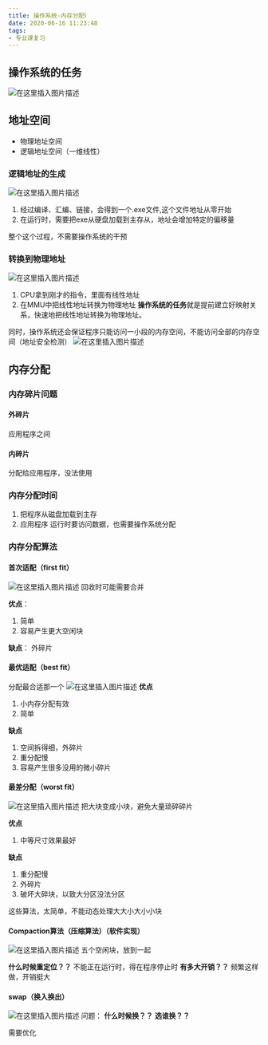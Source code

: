 ```yaml
---
title: 操作系统-内存分配Ⅰ
date: 2020-06-16 11:23:48
tags:
- 专业课复习
---
```


## 操作系统的任务
![在这里插入图片描述](https://img-blog.csdnimg.cn/20200616084012190.png)

## 地址空间
- 物理地址空间
- 逻辑地址空间（一维线性）

### 逻辑地址的生成
![在这里插入图片描述](https://img-blog.csdnimg.cn/20200616085116594.png?x-oss-process=image/watermark,type_ZmFuZ3poZW5naGVpdGk,shadow_10,text_aHR0cHM6Ly9ibG9nLmNzZG4ubmV0L3dlaXhpbl80MTA3NTIxNQ==,size_16,color_FFFFFF,t_70)
1. 经过编译、汇编、链接，会得到一个.exe文件,这个文件地址从零开始
2. 在运行时，需要把exe从硬盘加载到主存从，地址会增加特定的偏移量

整个这个过程，不需要操作系统的干预

### 转换到物理地址
![在这里插入图片描述](https://img-blog.csdnimg.cn/20200616085457324.png?x-oss-process=image/watermark,type_ZmFuZ3poZW5naGVpdGk,shadow_10,text_aHR0cHM6Ly9ibG9nLmNzZG4ubmV0L3dlaXhpbl80MTA3NTIxNQ==,size_16,color_FFFFFF,t_70)
1. CPU拿到刚才的指令，里面有线性地址
2. 在MMU中把线性地址转换为物理地址
**操作系统的任务**就是提前建立好映射关系，快速地把线性地址转换为物理地址。

同时，操作系统还会保证程序只能访问一小段的内存空间，不能访问全部的内存空间（地址安全检测）
![在这里插入图片描述](https://img-blog.csdnimg.cn/20200616091224227.png?x-oss-process=image/watermark,type_ZmFuZ3poZW5naGVpdGk,shadow_10,text_aHR0cHM6Ly9ibG9nLmNzZG4ubmV0L3dlaXhpbl80MTA3NTIxNQ==,size_16,color_FFFFFF,t_70)

 ## 内存分配
 ### 内存碎片问题
 #### 外碎片
 应用程序之间
 #### 内碎片
 分配给应用程序，没法使用
### 内存分配时间
1. 把程序从磁盘加载到主存
2. 应用程序 运行时要访问数据，也需要操作系统分配

### 内存分配算法
#### 首次适配（first fit）
![在这里插入图片描述](https://img-blog.csdnimg.cn/20200616091936219.png?x-oss-process=image/watermark,type_ZmFuZ3poZW5naGVpdGk,shadow_10,text_aHR0cHM6Ly9ibG9nLmNzZG4ubmV0L3dlaXhpbl80MTA3NTIxNQ==,size_16,color_FFFFFF,t_70)
回收时可能需要合并

**优点**：
1. 简单
2. 容易产生更大空闲块

**缺点**：
外碎片

#### 最优适配（best fit）
分配最合适那一个
![在这里插入图片描述](https://img-blog.csdnimg.cn/20200616092216429.png?x-oss-process=image/watermark,type_ZmFuZ3poZW5naGVpdGk,shadow_10,text_aHR0cHM6Ly9ibG9nLmNzZG4ubmV0L3dlaXhpbl80MTA3NTIxNQ==,size_16,color_FFFFFF,t_70)
**优点**
1. 小内存分配有效
2. 简单


**缺点**
1.  空间拆得细，外碎片
4.  重分配慢
5.  容易产生很多没用的微小碎片

#### 最差分配（worst fit）
![在这里插入图片描述](https://img-blog.csdnimg.cn/20200616092601657.png?x-oss-process=image/watermark,type_ZmFuZ3poZW5naGVpdGk,shadow_10,text_aHR0cHM6Ly9ibG9nLmNzZG4ubmV0L3dlaXhpbl80MTA3NTIxNQ==,size_16,color_FFFFFF,t_70)
把大块变成小块，避免大量琐碎碎片

**优点**
1. 中等尺寸效果最好


**缺点**
1.  重分配慢
3. 外碎片
4. 破坏大碎块，以致大分区没法分区

这些算法，太简单，不能动态处理大大小大小小块


#### Compaction算法（压缩算法）（软件实现）
![在这里插入图片描述](https://img-blog.csdnimg.cn/20200616093039686.png?x-oss-process=image/watermark,type_ZmFuZ3poZW5naGVpdGk,shadow_10,text_aHR0cHM6Ly9ibG9nLmNzZG4ubmV0L3dlaXhpbl80MTA3NTIxNQ==,size_16,color_FFFFFF,t_70)
五个空闲块，放到一起

**什么时候重定位？？**
不能正在运行时，得在程序停止时
**有多大开销？？**
频繁这样做，开销挺大

#### swap（换入换出）
![在这里插入图片描述](https://img-blog.csdnimg.cn/2020061609424428.png?x-oss-process=image/watermark,type_ZmFuZ3poZW5naGVpdGk,shadow_10,text_aHR0cHM6Ly9ibG9nLmNzZG4ubmV0L3dlaXhpbl80MTA3NTIxNQ==,size_16,color_FFFFFF,t_70)
问题：
**什么时候换？？**
**选谁换？？**

需要优化